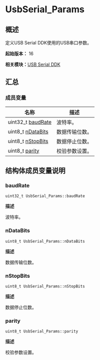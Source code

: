 # UsbSerial_Params


## 概述

定义USB Serial DDK使用的USB串口参数。

**起始版本：** 16

**相关模块：**[USB Serial DDK](_serial_ddk.md)


## 汇总


### 成员变量

| 名称 | 描述 | 
| -------- | -------- |
| uint32_t [baudRate](#baudrate) | 波特率。 | 
| uint8_t [nDataBits](#ndatabits) | 数据传输位数。 | 
| uint8_t [nStopBits](#nstopbits) | 数据停止位数。 | 
| uint8_t [parity](#parity) | 校验参数设置。 | 


## 结构体成员变量说明


### baudRate

```
uint32_t UsbSerial_Params::baudRate
```

**描述**

波特率。


### nDataBits

```
uint8_t UsbSerial_Params::nDataBits
```

**描述**

数据传输位数。


### nStopBits

```
uint8_t UsbSerial_Params::nStopBits
```

**描述**

数据停止位数。


### parity

```
uint8_t UsbSerial_Params::parity
```

**描述**

校验参数设置。
